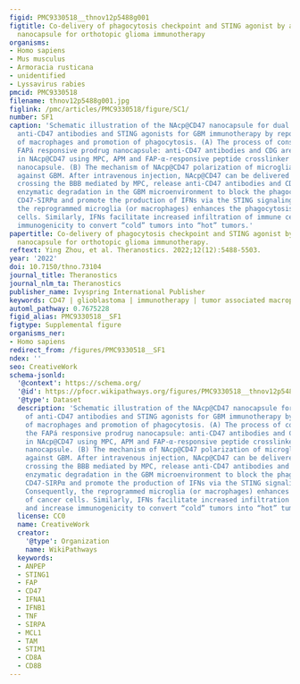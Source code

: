 ```yaml
---
figid: PMC9330518__thnov12p5488g001
figtitle: Co-delivery of phagocytosis checkpoint and STING agonist by a Trojan horse
  nanocapsule for orthotopic glioma immunotherapy
organisms:
- Homo sapiens
- Mus musculus
- Armoracia rusticana
- unidentified
- Lyssavirus rabies
pmcid: PMC9330518
filename: thnov12p5488g001.jpg
figlink: /pmc/articles/PMC9330518/figure/SC1/
number: SF1
caption: 'Schematic illustration of the NAcp@CD47 nanocapsule for dual delivery of
  anti-CD47 antibodies and STING agonists for GBM immunotherapy by repolarization
  of macrophages and promotion of phagocytosis. (A) The process of constructing the
  FAPá responsive prodrug nanocapsule: anti-CD47 antibodies and CDG are co-encapsulated
  in NAcp@CD47 using MPC, APM and FAP-α-responsive peptide crosslinker in situ polymerization
  nanocapsule. (B) The mechanism of NAcp@CD47 polarization of microglia and macrophages
  against GBM. After intravenous injection, NAcp@CD47 can be delivered to the CNS
  crossing the BBB mediated by MPC, release anti-CD47 antibodies and CDG after FAP-α
  enzymatic degradation in the GBM microenvironment to block the phagocytosis checkpoint
  CD47-SIRPα and promote the production of IFNs via the STING signaling pathway. Consequently,
  the reprogrammed microglia (or macrophages) enhances the phagocytosis of cancer
  cells. Similarly, IFNs facilitate increased infiltration of immune cells and increase
  immunogenicity to convert “cold” tumors into “hot” tumors.'
papertitle: Co-delivery of phagocytosis checkpoint and STING agonist by a Trojan horse
  nanocapsule for orthotopic glioma immunotherapy.
reftext: Ying Zhou, et al. Theranostics. 2022;12(12):5488-5503.
year: '2022'
doi: 10.7150/thno.73104
journal_title: Theranostics
journal_nlm_ta: Theranostics
publisher_name: Ivyspring International Publisher
keywords: CD47 | glioblastoma | immunotherapy | tumor associated macrophages | phagocytosis
automl_pathway: 0.7675228
figid_alias: PMC9330518__SF1
figtype: Supplemental figure
organisms_ner:
- Homo sapiens
redirect_from: /figures/PMC9330518__SF1
ndex: ''
seo: CreativeWork
schema-jsonld:
  '@context': https://schema.org/
  '@id': https://pfocr.wikipathways.org/figures/PMC9330518__thnov12p5488g001.html
  '@type': Dataset
  description: 'Schematic illustration of the NAcp@CD47 nanocapsule for dual delivery
    of anti-CD47 antibodies and STING agonists for GBM immunotherapy by repolarization
    of macrophages and promotion of phagocytosis. (A) The process of constructing
    the FAPá responsive prodrug nanocapsule: anti-CD47 antibodies and CDG are co-encapsulated
    in NAcp@CD47 using MPC, APM and FAP-α-responsive peptide crosslinker in situ polymerization
    nanocapsule. (B) The mechanism of NAcp@CD47 polarization of microglia and macrophages
    against GBM. After intravenous injection, NAcp@CD47 can be delivered to the CNS
    crossing the BBB mediated by MPC, release anti-CD47 antibodies and CDG after FAP-α
    enzymatic degradation in the GBM microenvironment to block the phagocytosis checkpoint
    CD47-SIRPα and promote the production of IFNs via the STING signaling pathway.
    Consequently, the reprogrammed microglia (or macrophages) enhances the phagocytosis
    of cancer cells. Similarly, IFNs facilitate increased infiltration of immune cells
    and increase immunogenicity to convert “cold” tumors into “hot” tumors.'
  license: CC0
  name: CreativeWork
  creator:
    '@type': Organization
    name: WikiPathways
  keywords:
  - ANPEP
  - STING1
  - FAP
  - CD47
  - IFNA1
  - IFNB1
  - TNF
  - SIRPA
  - MCL1
  - TAM
  - STIM1
  - CD8A
  - CD8B
---
```

